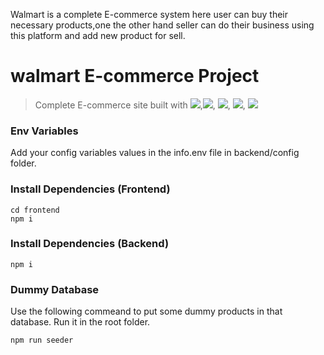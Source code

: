 Walmart is a complete E-commerce system here user can buy their necessary products,one the other hand seller can do their business using this platform and add new product for sell.

# walmart E-commerce Project

> Complete E-commerce site built with <img src="https://img.shields.io/badge/Node.js-43853D?style=plastic&logo=node-dot-js&logoColor=white" />,<img src="https://img.shields.io/badge/React-20232A?style=plastic&logo=react&logoColor=61DAFB" />, <img src="https://img.shields.io/badge/Redux-593D88?style=plastic&logo=redux&logoColor=white" />, <img src="https://img.shields.io/badge/Express.js-000000?style=plastic&logo=express&logoColor=white" />, <img src="https://img.shields.io/badge/MongoDB-4EA94B?style=plastic&logo=mongodb&logoColor=white" />


### Env Variables

Add your config variables values in the info.env file in backend/config folder.

### Install Dependencies (Frontend)

```
cd frontend
npm i
```

### Install Dependencies (Backend)

```
npm i
```

### Dummy Database

Use the following commeand to put some dummy products in that database.
Run it in the root folder.

```
npm run seeder
```
